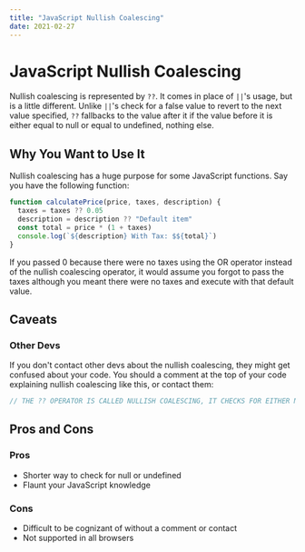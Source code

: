 ```yaml
---
title: "JavaScript Nullish Coalescing"
date: 2021-02-27
---
```


# JavaScript Nullish Coalescing

Nullish coalescing is represented by `??`. It comes in place of `||`'s usage, but is a little different. Unlike `||`'s check for a false value to revert to the next value specified, `??` fallbacks to the value after it if the value before it is either equal to null or equal to undefined, nothing else.

## Why You Want to Use It

Nullish coalescing has a huge purpose for some JavaScript functions. Say you have the following function:

```javascript
function calculatePrice(price, taxes, description) {
  taxes = taxes ?? 0.05
  description = description ?? "Default item"
  const total = price * (1 + taxes)
  console.log(`${description} With Tax: $${total}`)
}
```

If you passed 0 because there were no taxes using the OR operator instead of the nullish coalescing operator, it would assume you forgot to pass the taxes although you meant there were no taxes and execute with that default value.

## Caveats

### Other Devs

If you don't contact other devs about the nullish coalescing, they might get confused about your code. You should a comment at the top of your code explaining nullish coalescing like this, or contact them:

```javascript
// THE ?? OPERATOR IS CALLED NULLISH COALESCING, IT CHECKS FOR EITHER NULL OR UNDEFINED ON THE EXPRESSION BEFORE AND IF THAT CHECK RETURNS TRUE, FALLS BACK TO THE EXPRESSION AFTER.
```

## Pros and Cons

### Pros

- Shorter way to check for null or undefined
- Flaunt your JavaScript knowledge

### Cons

- Difficult to be cognizant of without a comment or contact
- Not supported in all browsers
